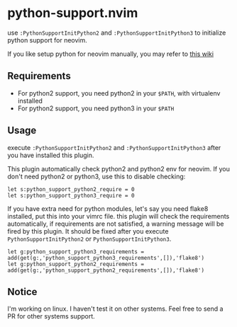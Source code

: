 
# python-support.nvim

use `:PythonSupportInitPython2` and `:PythonSupportInitPython3` to initialize
python support for neovim.

If you like setup python for neovim manually, you may refer to [this
wiki](https://github.com/zchee/deoplete-jedi/wiki/Setting-up-Python-for-Neovim)

## Requirements

- For python2 support, you need python2 in your `$PATH`, with virtualenv installed
- For python2 support, you need python3 in your `$PATH`

## Usage

execute `:PythonSupportInitPython2` and `:PythonSupportInitPython3`  after you
have installed this plugin.

This plugin automatically check python2 and python2 env for neovim. If you
don't need python2 or python3, use this to disable checking:

```vim
let s:python_support_python2_require = 0
let s:python_support_python3_require = 0
```

If you have extra need for python modules, let's say you need flake8
installed, put this into your vimrc file. this plugin will check the
requirements automatically, if requirements are not satisfied, a warning
message will be fired by this plugin. It should be fixed after you execute
`PythonSupportInitPython2` or `PythonSupportInitPython3`.

```vim
let g:python_support_python3_requirements = add(get(g:,'python_support_python3_requirements',[]),'flake8')
let g:python_support_python2_requirements = add(get(g:,'python_support_python2_requirements',[]),'flake8')
```

## Notice

I'm working on linux. I haven't test it on other systems. Feel free to send a
PR for other systems support.


